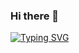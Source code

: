 ### Hi there 👋

[![Typing SVG](https://readme-typing-svg.demolab.com?font=Press+Start+2P&duration=3000&pause=1000&color=&width=435&lines=Hi+Devs%2C+I'm+Gabriel)](https://git.io/typing-svg)

<!--
**GabrielLimaG3/GabrielLimaG3** is a ✨ _special_ ✨ repository because its `README.md` (this file) appears on your GitHub profile.

Here are some ideas to get you started:

- 🔭 I’m currently working on ...
- 🌱 I’m currently learning ...
- 👯 I’m looking to collaborate on ...
- 🤔 I’m looking for help with ...
- 💬 Ask me about ...
- 📫 How to reach me: ...
- 😄 Pronouns: ...
- ⚡ Fun fact: ...
-->
